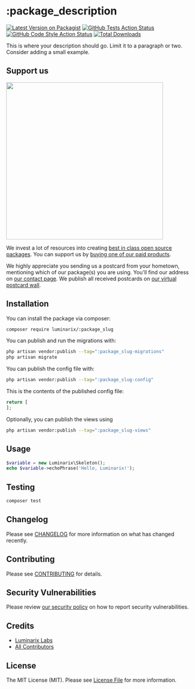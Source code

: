 # :package_description

[![Latest Version on Packagist](https://img.shields.io/packagist/v/luminarix/:package_slug.svg?style=flat-square)](https://packagist.org/packages/luminarix/:package_slug)
[![GitHub Tests Action Status](https://img.shields.io/github/actions/workflow/status/luminarix/:package_slug/run-tests.yml?branch=main&label=tests&style=flat-square)](https://github.com/luminarix/:package_slug/actions?query=workflow%3Arun-tests+branch%3Amain)
[![GitHub Code Style Action Status](https://img.shields.io/github/actions/workflow/status/luminarix/:package_slug/fix-php-code-style-issues.yml?branch=main&label=code%20style&style=flat-square)](https://github.com/luminarix/:package_slug/actions?query=workflow%3A"Fix+PHP+code+style+issues"+branch%3Amain)
[![Total Downloads](https://img.shields.io/packagist/dt/luminarix/:package_slug.svg?style=flat-square)](https://packagist.org/packages/luminarix/:package_slug)

This is where your description should go. Limit it to a paragraph or two. Consider adding a small example.

## Support us

[<img src="https://github-ads.s3.eu-central-1.amazonaws.com/:package_name.jpg?t=1" width="419px" />](https://spatie.be/github-ad-click/:package_name)

We invest a lot of resources into creating [best in class open source packages](https://spatie.be/open-source). You can support us by [buying one of our paid products](https://spatie.be/open-source/support-us).

We highly appreciate you sending us a postcard from your hometown, mentioning which of our package(s) you are using. You'll find our address on [our contact page](https://spatie.be/about-us). We publish all received postcards on [our virtual postcard wall](https://spatie.be/open-source/postcards).

## Installation

You can install the package via composer:

```bash
composer require luminarix/:package_slug
```

You can publish and run the migrations with:

```bash
php artisan vendor:publish --tag=":package_slug-migrations"
php artisan migrate
```

You can publish the config file with:

```bash
php artisan vendor:publish --tag=":package_slug-config"
```

This is the contents of the published config file:

```php
return [
];
```

Optionally, you can publish the views using

```bash
php artisan vendor:publish --tag=":package_slug-views"
```

## Usage

```php
$variable = new Luminarix\Skeleton();
echo $variable->echoPhrase('Hello, Luminarix!');
```

## Testing

```bash
composer test
```

## Changelog

Please see [CHANGELOG](CHANGELOG.md) for more information on what has changed recently.

## Contributing

Please see [CONTRIBUTING](CONTRIBUTING.md) for details.

## Security Vulnerabilities

Please review [our security policy](../../security/policy) on how to report security vulnerabilities.

## Credits

- [Luminarix Labs](https://github.com/luminarix)
- [All Contributors](../../contributors)

## License

The MIT License (MIT). Please see [License File](LICENSE.md) for more information.
